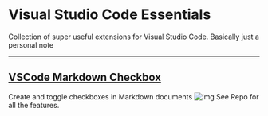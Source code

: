 # Visual Studio Code Essentials
Collection of  super useful extensions for Visual Studio Code. Basically just a personal note

---

## [VSCode Markdown Checkbox](https://github.com/PKief/vscode-markdown-checkbox)
Create and toggle checkboxes in Markdown documents
![img](https://raw.githubusercontent.com/PKief/vscode-extension-markdown-checkbox/master/images/preview.gif)
See Repo for all the features.
